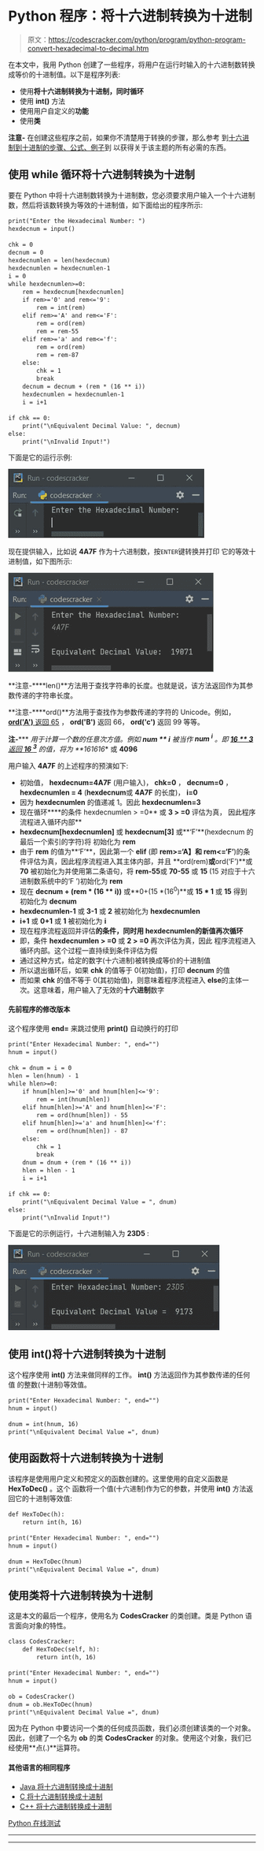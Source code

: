 # Python 程序：将十六进制转换为十进制

> 原文：<https://codescracker.com/python/program/python-program-convert-hexadecimal-to-decimal.htm>

在本文中，我用 Python 创建了一些程序，将用户在运行时输入的十六进制数转换成等价的十进制值。以下是程序列表:

*   使用**将十六进制转换为十进制，同时循环**
*   使用 **int()** 方法
*   使用用户自定义的**功能**
*   使用**类**

**注意-** 在创建这些程序之前，如果你不清楚用于转换的步骤，那么参考 到[十六进制到十进制的步骤、公式、例子](/computer-fundamental/hexadecimal-to-decimal.htm)到 以获得关于该主题的所有必需的东西。

## 使用 while 循环将十六进制转换为十进制

要在 Python 中将十六进制数转换为十进制数，您必须要求用户输入一个十六进制数，然后将该数转换为等效的十进制值，如下面给出的程序所示:

```
print("Enter the Hexadecimal Number: ")
hexdecnum = input()

chk = 0
decnum = 0
hexdecnumlen = len(hexdecnum)
hexdecnumlen = hexdecnumlen-1
i = 0
while hexdecnumlen>=0:
    rem = hexdecnum[hexdecnumlen]
    if rem>='0' and rem<='9':
        rem = int(rem)
    elif rem>='A' and rem<='F':
        rem = ord(rem)
        rem = rem-55
    elif rem>='a' and rem<='f':
        rem = ord(rem)
        rem = rem-87
    else:
        chk = 1
        break
    decnum = decnum + (rem * (16 ** i))
    hexdecnumlen = hexdecnumlen-1
    i = i+1

if chk == 0:
    print("\nEquivalent Decimal Value: ", decnum)
else:
    print("\nInvalid Input!")
```

下面是它的运行示例:

![hexadecimal to decimal python](img/9d1dc3afa6aa2ba0159735c3fee987e7.png)

现在提供输入，比如说 **4A7F** 作为十六进制数，按`ENTER`键转换并打印 它的等效十进制值，如下图所示:

![convert hexadecimal to decimal python](img/042dcd426ddd9476407cc7c9e624692d.png)

**注意-****len()**方法用于查找字符串的长度。也就是说，该方法返回作为其参数传递的字符串长度。

**注意-****ord()**方法用于查找作为参数传递的字符的 Unicode。例如， <u>**ord('A')** 返回 65</u> ， **ord('B')** 返回 66， **ord('c')** 返回 99 等等。

**注-***** ***用于计算一个数的任意次方值。例如 **num ** i** 被当作 **num <sup>i</sup>** 。即 <u>**16 ** 3** 返回 **16 <sup>3</sup>**</u> 的值，将为 **16*16*16** 或 **4096**

用户输入 **4A7F** 的上述程序的预演如下:

*   初始值， **hexdecnum=4A7F** (用户输入)， **chk=0** ， **decnum=0** ，**hexdecnumlen = 4** (**hexdecnum**或 **4A7F** 的长度)， **i=0**
*   因为 **hexdecnumlen** 的值递减 1。因此 **hexdecnumlen=3**
*   现在循环****的条件 hexdecnumlen > =0** 或 **3 > =0** 评估为真， 因此程序流程进入循环内部**
*   **hexdecnum[hexdecnumlen]** 或 **hexdecnum[3]** 或**‘F’**(hexdecnum 的最后一个索引的字符)将 初始化为 **rem**
*   由于 **rem** 的值为**‘F’**，因此第一个 **elif** (即 **rem>=‘A】和 rem<=‘F’**)的条件评估为真，因此程序流程进入其主体内部，并且 **ord(rem)**或**ord(‘F’)**或 **70** 被初始化为并使用第二条语句，将 **rem-55**或 **70-55** 或 **15** (15 对应于十六进制数系统中的‘F ’)初始化为 **rem**
*   现在 **decnum + (rem * (16 ** i))** 或**0+(15 *(16<sup>0</sup>)**或 **15 * 1** 或 **15** 得到 初始化为 **decnum**
*   **hexdecnumlen-1** 或 **3-1** 或 **2** 被初始化为 **hexdecnumlen**
*   **i+1** 或 **0+1** 或 **1** 被初始化为 **i**
*   现在程序流程返回并评估**的条件，同时用 **hexdecnumlen**的新值再次循环**
*   即，条件 **hexdecnumlen > =0** 或 **2 > =0** 再次评估为真，因此 程序流程进入循环内部。这个过程一直持续到条件评估为假
*   通过这种方式，给定的数字(十六进制)被转换成等价的十进制值
*   所以退出循环后，如果 **chk** 的值等于 0(初始值)，打印 **decnum** 的值
*   而如果 **chk** 的值不等于 0(其初始值)，则意味着程序流程进入 **else**的主体一次。这意味着，用户输入了无效的**十六进制**数字

#### 先前程序的修改版本

这个程序使用 **end=** 来跳过使用 **print()** 自动换行的打印

```
print("Enter Hexadecimal Number: ", end="")
hnum = input()

chk = dnum = i = 0
hlen = len(hnum) - 1
while hlen>=0:
    if hnum[hlen]>='0' and hnum[hlen]<='9':
        rem = int(hnum[hlen])
    elif hnum[hlen]>='A' and hnum[hlen]<='F':
        rem = ord(hnum[hlen]) - 55
    elif hnum[hlen]>='a' and hnum[hlen]<='f':
        rem = ord(hnum[hlen]) - 87
    else:
        chk = 1
        break
    dnum = dnum + (rem * (16 ** i))
    hlen = hlen - 1
    i = i+1

if chk == 0:
    print("\nEquivalent Decimal Value = ", dnum)
else:
    print("\nInvalid Input!")
```

下面是它的示例运行，十六进制输入为 **23D5** :

![python convert hexadecimal to decimal](img/6503c4d467b8da781113e1f175addf41.png)

## 使用 int()将十六进制转换为十进制

这个程序使用 **int()** 方法来做同样的工作。 **int()** 方法返回作为其参数传递的任何值 的整数(十进制)等效值。

```
print("Enter Hexadecimal Number: ", end="")
hnum = input()

dnum = int(hnum, 16)
print("\nEquivalent Decimal Value =", dnum)
```

## 使用函数将十六进制转换为十进制

该程序是使用用户定义和预定义的函数创建的。这里使用的自定义函数是 **HexToDec()** 。这个 函数将一个值(十六进制)作为它的参数，并使用 **int()** 方法返回它的十进制等效值:

```
def HexToDec(h):
    return int(h, 16)

print("Enter Hexadecimal Number: ", end="")
hnum = input()

dnum = HexToDec(hnum)
print("\nEquivalent Decimal Value =", dnum)
```

## 使用类将十六进制转换为十进制

这是本文的最后一个程序，使用名为 **CodesCracker** 的类创建。类是 Python 语言面向对象的特性。

```
class CodesCracker:
    def HexToDec(self, h):
        return int(h, 16)

print("Enter Hexadecimal Number: ", end="")
hnum = input()

ob = CodesCracker()
dnum = ob.HexToDec(hnum)
print("\nEquivalent Decimal Value =", dnum)
```

因为在 Python 中要访问一个类的任何成员函数，我们必须创建该类的一个对象。因此，创建了一个名为 **ob** 的类 **CodesCracker** 的对象。使用这个对象，我们已经使用**点(.)**运算符。

#### 其他语言的相同程序

*   [Java 将十六进制转换成十进制](/java/program/java-program-convert-hexadecimal-to-decimal.htm)
*   [C 将十六进制转换成十进制](/c/program/c-program-convert-hexadecimal-to-decimal.htm)
*   [C++ 将十六进制转换成十进制](/cpp/program/cpp-program-convert-hexadecimal-to-decimal.htm)

[Python 在线测试](/exam/showtest.php?subid=10)

* * *

* * *